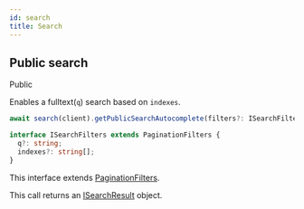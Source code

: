 ```yaml
---
id: search
title: Search
---
```


## Public search

<span class="badge badge--success">Public</span>

Enables a fulltext(`q`) search based on `indexes`.

```ts
await search(client).getPublicSearchAutocomplete(filters?: ISearchFilters);
```

```ts
interface ISearchFilters extends PaginationFilters {
  q?: string;
  indexes?: string[];
}
```

This interface extends [PaginationFilters](pagination#pagination-filters).

This call returns an [ISearchResult](search-types#isearchresult) object.